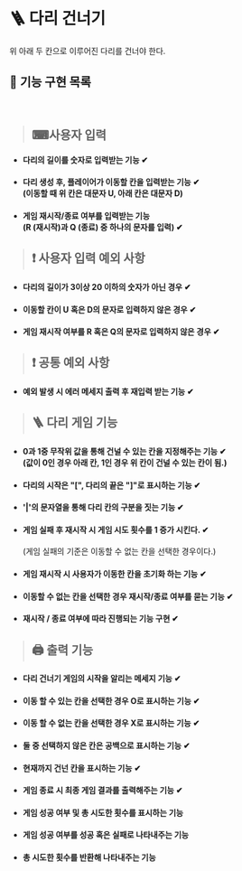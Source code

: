 # 🪜 다리 건너기
위 아래 두 칸으로 이루어진 다리를 건너야 한다.

## 📝 기능 구현 목록
<br>

>## ⌨사용자 입력

- #### 다리의 길이를 숫자로 입력받는 기능 ✔

- #### 다리 생성 후, 플레이어가 이동할 칸을 입력받는 기능 ✔ <br> (이동할 때 위 칸은 대문자 U, 아래 칸은 대문자 D) 

- #### 게임 재시작/종료 여부를 입력받는 기능 <br> (R (재시작)과 Q (종료) 중 하나의 문자를 입력) ✔

>## ❗ 사용자 입력 예외 사항
- #### 다리의 길이가 3이상 20 이하의 숫자가 아닌 경우 ✔
- #### 이동할 칸이 U 혹은 D의 문자로 입력하지 않은 경우 ✔
- #### 게임 재시작 여부를 R 혹은 Q의 문자로 입력하지 않은 경우 ✔

>## ❗ 공통 예외 사항
- #### 예외 발생 시 에러 메세지 출력 후 재입력 받는 기능 ✔

>## 🪜 다리 게임 기능

- #### 0과 1중 무작위 값을 통해 건널 수 있는 칸을 지정해주는 기능 ✔ <br>(값이 0인 경우 아래 칸, 1인 경우 위 칸이 건널 수 있는 칸이 됨.)

- #### 다리의 시작은 "[", 다리의 끝은 "]"로 표시하는 기능 ✔

- #### '|'의 문자열을 통해 다리 칸의 구분을 짓는 기능 ✔

- #### 게임 실패 후 재시작 시 게임 시도 횟수를 1 증가 시킨다. ✔ <br>

    (게임 실패의 기준은 이동할 수 없는 칸을 선택한 경우이다.)

- #### 게임 재시작 시 사용자가 이동한 칸을 초기화 하는 기능 ✔

- #### 이동할 수 없는 칸을 선택한 경우 재시작/종료 여부를 묻는 기능 ✔

- #### 재시작 / 종료 여부에 따라 진행되는 기능 구현 ✔


>## 🖨 출력 기능

- #### 다리 건너기 게임의 시작을 알리는 메세지 기능 ✔

- #### 이동 할 수 있는 칸을 선택한 경우 O로 표시하는 기능 ✔

- #### 이동 할 수 없는 칸을 선택한 경우 X로 표시하는 기능 ✔

- #### 둘 중 선택하지 않은 칸은 공백으로 표시하는 기능 ✔

- #### 현재까지 건넌 칸을 표시하는 기능 ✔

- #### 게임 종료 시 최종 게임 결과를 출력해주는 기능 ✔

- #### 게임 성공 여부 및 총 시도한 횟수를 표시하는 기능

- #### 게임 성공 여부를 성공 혹은 실패로 나타내주는 기능

- #### 총 시도한 횟수를 반환해 나타내주는 기능







